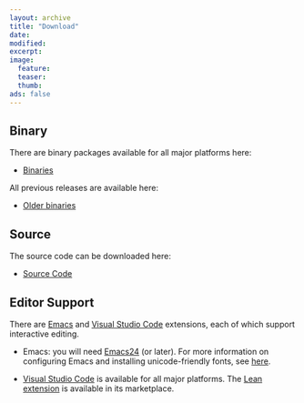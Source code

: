 ```yaml
---
layout: archive
title: "Download"
date:
modified:
excerpt:
image:
  feature:
  teaser:
  thumb:
ads: false
---
```


## Binary

There are binary packages available for all major platforms here:

- [Binaries](https://github.com/leanprover/lean/releases/latest)

All previous releases are available here:

- [Older binaries](https://github.com/leanprover/lean/releases)

## Source

The source code can be downloaded here:

- [Source Code](http://github.com/leanprover/lean)

## Editor Support

There are [Emacs](https://www.gnu.org/software/emacs/) and [Visual Studio Code](http://code.visualstudio.com) extensions, each of which support interactive editing.

- Emacs: you will need [Emacs24](https://www.gnu.org/software/emacs/) (or later). For more information on configuring Emacs and
installing unicode-friendly fonts, see
[here](https://github.com/leanprover/lean/blob/master/src/emacs/README.md).

- [Visual Studio Code](http://code.visualstudio.com) is available for all major platforms.
  The [Lean extension](https://marketplace.visualstudio.com/items?itemName=jroesch.lean) is available in its marketplace.
